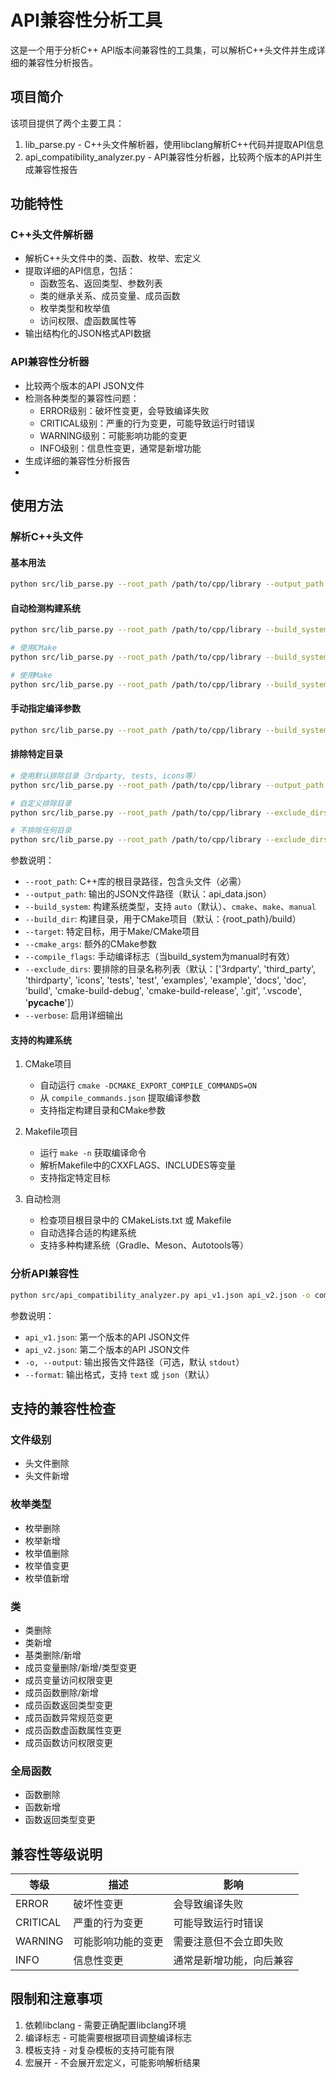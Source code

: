 # API兼容性分析工具

这是一个用于分析C++ API版本间兼容性的工具集，可以解析C++头文件并生成详细的兼容性分析报告。

## 项目简介

该项目提供了两个主要工具：

1. lib_parse.py - C++头文件解析器，使用libclang解析C++代码并提取API信息
2. api_compatibility_analyzer.py - API兼容性分析器，比较两个版本的API并生成兼容性报告

## 功能特性

### C++头文件解析器 
- 解析C++头文件中的类、函数、枚举、宏定义
- 提取详细的API信息，包括：
  - 函数签名、返回类型、参数列表
  - 类的继承关系、成员变量、成员函数
  - 枚举类型和枚举值
  - 访问权限、虚函数属性等
- 输出结构化的JSON格式API数据

### API兼容性分析器 
- 比较两个版本的API JSON文件
- 检测各种类型的兼容性问题：
  - ERROR级别：破坏性变更，会导致编译失败
  - CRITICAL级别：严重的行为变更，可能导致运行时错误
  - WARNING级别：可能影响功能的变更
  - INFO级别：信息性变更，通常是新增功能
- 生成详细的兼容性分析报告
- 
## 使用方法

### 解析C++头文件

#### 基本用法

```bash
python src/lib_parse.py --root_path /path/to/cpp/library --output_path api_v1.json
```

#### 自动检测构建系统
```bash
python src/lib_parse.py --root_path /path/to/cpp/library --build_system auto --output_path api_v1.json

# 使用CMake
python src/lib_parse.py --root_path /path/to/cpp/library --build_system cmake --build_dir build --output_path api_v1.json

# 使用Make
python src/lib_parse.py --root_path /path/to/cpp/library --build_system make --target all --output_path api_v1.json
```

#### 手动指定编译参数
```bash
python src/lib_parse.py --root_path /path/to/cpp/library --build_system manual --compile_flags -std=c++17 -I /usr/include/custom -DDEBUG
```

#### 排除特定目录
```bash
# 使用默认排除目录（3rdparty, tests, icons等）
python src/lib_parse.py --root_path /path/to/cpp/library --output_path api_v1.json

# 自定义排除目录
python src/lib_parse.py --root_path /path/to/cpp/library --exclude_dirs 3rdparty tests build --output_path api_v1.json

# 不排除任何目录
python src/lib_parse.py --root_path /path/to/cpp/library --exclude_dirs --output_path api_v1.json
```

参数说明：
- `--root_path`: C++库的根目录路径，包含头文件（必需）
- `--output_path`: 输出的JSON文件路径（默认：api_data.json）
- `--build_system`: 构建系统类型，支持 `auto`（默认）、`cmake`、`make`、`manual`
- `--build_dir`: 构建目录，用于CMake项目（默认：{root_path}/build）
- `--target`: 特定目标，用于Make/CMake项目
- `--cmake_args`: 额外的CMake参数
- `--compile_flags`: 手动编译标志（当build_system为manual时有效）
- `--exclude_dirs`: 要排除的目录名称列表（默认：['3rdparty', 'third_party', 'thirdparty', 'icons', 'tests', 'test', 'examples', 'example', 'docs', 'doc', 'build', 'cmake-build-debug', 'cmake-build-release', '.git', '.vscode', '__pycache__']）
- `--verbose`: 启用详细输出

#### 支持的构建系统

1. CMake项目
   - 自动运行 `cmake -DCMAKE_EXPORT_COMPILE_COMMANDS=ON`
   - 从 `compile_commands.json` 提取编译参数
   - 支持指定构建目录和CMake参数

2. Makefile项目  
   - 运行 `make -n` 获取编译命令
   - 解析Makefile中的CXXFLAGS、INCLUDES等变量
   - 支持指定特定目标

3. 自动检测
   - 检查项目根目录中的 CMakeLists.txt 或 Makefile
   - 自动选择合适的构建系统
   - 支持多种构建系统（Gradle、Meson、Autotools等）

### 分析API兼容性

```bash
python src/api_compatibility_analyzer.py api_v1.json api_v2.json -o compatibility_report.json
```

参数说明：
- `api_v1.json`: 第一个版本的API JSON文件
- `api_v2.json`: 第二个版本的API JSON文件
- `-o, --output`: 输出报告文件路径（可选，默认 `stdout`）
- `--format`: 输出格式，支持 `text` 或 `json`（默认）

## 支持的兼容性检查

### 文件级别
- 头文件删除
- 头文件新增

### 枚举类型
- 枚举删除
- 枚举新增
- 枚举值删除
- 枚举值变更
- 枚举值新增

### 类
- 类删除
- 类新增
- 基类删除/新增
- 成员变量删除/新增/类型变更
- 成员变量访问权限变更
- 成员函数删除/新增
- 成员函数返回类型变更
- 成员函数异常规范变更
- 成员函数虚函数属性变更
- 成员函数访问权限变更

### 全局函数
- 函数删除
- 函数新增
- 函数返回类型变更

## 兼容性等级说明

| 等级 | 描述 | 影响 |
|------|------|------|
| ERROR | 破坏性变更 | 会导致编译失败 |
| CRITICAL | 严重的行为变更 | 可能导致运行时错误 |
| WARNING | 可能影响功能的变更 | 需要注意但不会立即失败 |
| INFO | 信息性变更 | 通常是新增功能，向后兼容 |

## 限制和注意事项

1. 依赖libclang - 需要正确配置libclang环境
2. 编译标志 - 可能需要根据项目调整编译标志
3. 模板支持 - 对复杂模板的支持可能有限
4. 宏展开 - 不会展开宏定义，可能影响解析结果
